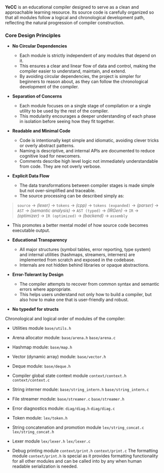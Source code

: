 **YeCC** is an educational compiler designed to serve as a clean and approachable learning resource. Its source code is carefully organized so that all modules follow a logical and chronological development path, reflecting the natural progression of compiler construction.

### Core Design Principles

* **No Circular Dependencies**

  * Each module is strictly independent of any modules that depend on it.
  * This ensures a clear and linear flow of data and control, making the compiler easier to understand, maintain, and extend.
  * By avoiding circular dependencies, the project is simpler for beginners to reason about, as they can follow the chronological development of the compiler.

* **Separation of Concerns**

  * Each module focuses on a single stage of compilation or a single utility to be used by the rest of the compiler.
  * This modularity encourages a deeper understanding of each phase in isolation before seeing how they fit together.

* **Readable and Minimal Code**

  * Code is intentionally kept simple and idiomatic, avoiding clever tricks or overly abstract patterns.
  * Naming is descriptive, and internal APIs are documented to reduce cognitive load for newcomers.
  * Comments describe high level logic not immediately understandable from code. They are not overly verbose.

* **Explicit Data Flow**

  * The data transformations between compiler stages is made simple but not over-simplified and traceable.
  * The source processing can be described simply as:
> `source` -> *(lexer)* -> `tokens` -> *(cpp)* -> `tokens (expanded)` -> *(parser)* -> `AST` -> *(semantic analysis)* -> `AST (typed)` -> *(IRGen)* -> `IR` -> *(optimizer)* -> `IR (optimized)` -> *(backend)* -> `assembly`
  * This promotes a better mental model of how source code becomes executable output.

* **Educational Transparency**

  * All major structures (symbol tables, error reporting, type system) and internal utilities (hashmaps, streamers, interners) are implemented from scratch and exposed in the codebase.
  * Internals are not hidden behind libraries or opaque abstractions.

* **Error-Tolerant by Design**

  * The compiler attempts to recover from common syntax and semantic errors where appropriate.
  * This helps users understand not only how to build a compiler, but also how to make one that is user-friendly and robust.

* **No typedef for structs**

Chronological and logical order of modules of the compiler:
- Utilities module `base/utils.h`
- Arena allocator module: `base/arena.h` `base/arena.c`
- Hashmap module: `base/map.h`
- Vector (dynamic array) module: `base/vector.h`
- Deque module: `base/deque.h`
- Compiler global state context module `context/context.h` `context/context.c`
- String interner module: `base/string_intern.h` `base/string_intern.c`
- File streamer module: `base/streamer.c` `base/streamer.h`
- Error diagnostics module: `diag/diag.h` `diag/diag.c`
- Token module: `lex/token.h`
- String concatenation and promotion module `lex/string_concat.c` `lex/string_concat.h`
- Lexer module `lex/lexer.h` `lex/lexer.c`

- Debug printing module `context/print.h` `context/print.c`
The formatting module `context/print.h` is special as it provides formatting functionality for all other modules and can be called into by any when human readable serialization is needed.